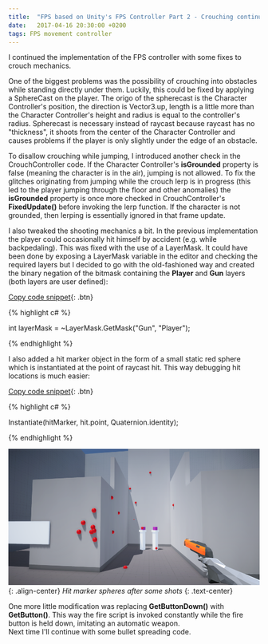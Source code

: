 ```yaml
---
title:  "FPS based on Unity's FPS Controller Part 2 - Crouching continued + shooting tweaks"
date:   2017-04-16 20:30:00 +0200
tags: FPS movement controller
---
```

I continued the implementation of the FPS controller with some fixes to crouch mechanics.
<!--more-->
One of the biggest problems was the possibility of crouching into obstacles while standing directly under them. Luckily, this could be fixed by applying a SphereCast on the player. The origo of the spherecast is the Character Controller's position, the direction is Vector3.up, length is a little more than the Character Controller's height and radius is equal to the controller's radius. Spherecast is necessary instead of raycast because raycast has no "thickness", it shoots from the center of the Character Controller and causes problems if the player is only slightly under the edge of an obstacle.

To disallow crouching while jumping, I introduced another check in the CrouchController code. If the Character Controller's **isGrounded** property is false (meaning the character is in the air), jumping is not allowed. To fix the glitches originating from jumping while the crouch lerp is in progress (this led to the player jumping through the floor and other anomalies) the **isGrounded** property is once more checked in CrouchController's **FixedUpdate()** before invoking the lerp function. If the character is not grounded, then lerping is essentially ignored in that frame update.

I also tweaked the shooting mechanics a bit. In the previous implementation the player could occasionally hit himself by accident (e.g. while backpedaling). This was fixed with the use of a LayerMask. It could have been done by exposing a LayerMask variable in the editor and checking the required layers but I decided to go with the old-fashioned way and created the binary negation of the bitmask containing the **Player** and **Gun** layers (both layers are user defined):

[Copy code snippet](#link){: .btn}  

{% highlight c# %}

int layerMask = ~LayerMask.GetMask("Gun", "Player");

{% endhighlight %}

I also added a hit marker object in the form of a small static red sphere which is instantiated at the point of raycast hit. This way debugging hit locations is much easier:

[Copy code snippet](#link){: .btn}  

{% highlight c# %}

Instantiate(hitMarker, hit.point, Quaternion.identity);   

{% endhighlight %}   


![Hit marker spheres after some shots](/assets/images/red-hit-markers.PNG){: .align-center}
*Hit marker spheres after some shots*
{: .text-center}

One more little modification was replacing **GetButtonDown()** with **GetButton()**. This way the fire script is invoked constantly while the fire button is held down, imitating an automatic weapon.   
Next time I'll continue with some bullet spreading code.